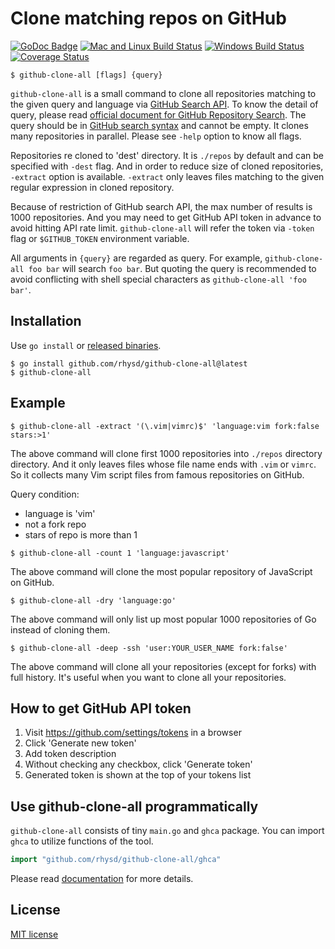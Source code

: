 Clone matching repos on GitHub
==============================
[![GoDoc Badge][]][GoDoc]
[![Mac and Linux Build Status][]][Travis CI]
[![Windows Build Status][]][Appveyor]
[![Coverage Status][]][Codecov]

```
$ github-clone-all [flags] {query}
```

`github-clone-all` is a small command to clone all repositories matching to the given query and
language via [GitHub Search API][]. To know the detail of query, please read
[official document for GitHub Repository Search][GitHub Repository Search]. The query should be in
[GitHub search syntax][] and cannot be empty. It clones many repositories in parallel. Please see
`-help` option to know all flags.

Repositories re cloned to 'dest' directory. It is `./repos` by default and can be specified with
`-dest` flag. And in order to reduce size of cloned repositories, `-extract` option is available.
`-extract` only leaves files matching to the given regular expression in cloned repository.

Because of restriction of GitHub search API, the max number of results is 1000 repositories. And you
may need to get GitHub API token in advance to avoid hitting API rate limit. `github-clone-all` will
refer the token via `-token` flag or `$GITHUB_TOKEN` environment variable.

All arguments in `{query}` are regarded as query. For example, `github-clone-all foo bar` will search
`foo bar`. But quoting the query is recommended to avoid conflicting with shell special characters
as `github-clone-all 'foo bar'`.


## Installation

Use `go install` or [released binaries](https://github.com/rhysd/github-clone-all/releases).

```
$ go install github.com/rhysd/github-clone-all@latest
$ github-clone-all

```


## Example

```
$ github-clone-all -extract '(\.vim|vimrc)$' 'language:vim fork:false stars:>1'
```

The above command will clone first 1000 repositories into `./repos` directory directory. And it only
leaves files whose file name ends with `.vim` or `vimrc`.
So it collects many Vim script files from famous repositories on GitHub.

Query condition:

- language is 'vim'
- not a fork repo
- stars of repo is more than 1

```
$ github-clone-all -count 1 'language:javascript'
```

The above command will clone the most popular repository of JavaScript on GitHub.

```
$ github-clone-all -dry 'language:go'
```

The above command will only list up most popular 1000 repositories of Go instead of cloning them.


```
$ github-clone-all -deep -ssh 'user:YOUR_USER_NAME fork:false'
```

The above command will clone all your repositories (except for forks) with full history.
It's useful when you want to clone all your repositories.


## How to get GitHub API token

1. Visit https://github.com/settings/tokens in a browser
2. Click 'Generate new token'
3. Add token description
4. Without checking any checkbox, click 'Generate token'
5. Generated token is shown at the top of your tokens list


## Use github-clone-all programmatically

`github-clone-all` consists of tiny `main.go` and `ghca` package. You can import `ghca` to utilize
functions of the tool.

```go
import "github.com/rhysd/github-clone-all/ghca"
```

Please read [documentation][GoDoc] for more details.

## License

[MIT license](LICENSE)

[GitHub Repository Search]: https://help.github.com/articles/searching-repositories/
[GitHub search syntax]: https://help.github.com/articles/understanding-the-search-syntax/
[GitHub Search API]: https://developer.github.com/v3/search/
[GoDoc Badge]: https://godoc.org/github.com/rhysd/github-clone-all/ghca?status.svg
[GoDoc]: https://godoc.org/github.com/rhysd/github-clone-all/ghca
[Mac and Linux Build Status]: https://travis-ci.org/rhysd/github-clone-all.svg?branch=master
[Travis CI]: https://travis-ci.org/rhysd/github-clone-all
[Windows Build Status]: https://ci.appveyor.com/api/projects/status/fwaaouneyn9kftts/branch/master?svg=true
[Appveyor]: https://ci.appveyor.com/project/rhysd/github-clone-all/branch/master
[Coverage Status]: https://codecov.io/gh/rhysd/github-clone-all/branch/master/graph/badge.svg
[Codecov]: https://codecov.io/gh/rhysd/github-clone-all
